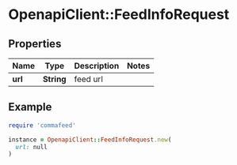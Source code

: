 # OpenapiClient::FeedInfoRequest

## Properties

| Name | Type | Description | Notes |
| ---- | ---- | ----------- | ----- |
| **url** | **String** | feed url |  |

## Example

```ruby
require 'commafeed'

instance = OpenapiClient::FeedInfoRequest.new(
  url: null
)
```

